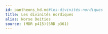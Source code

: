 ```yaml
---
id: pantheons_hd.md#les-divinités-nordiques
title: Les divinités nordiques
alias: Norse Deities
source: (MDR p415)(SRD p361)
---
```


